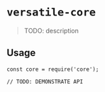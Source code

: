 # `versatile-core`

> TODO: description

## Usage

```
const core = require('core');

// TODO: DEMONSTRATE API
```

